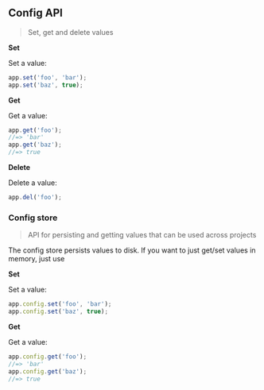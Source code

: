 ## Config API

> Set, get and delete values 

**Set**

Set a value:

```js
app.set('foo', 'bar');
app.set('baz', true);
```

**Get**

Get a value:

```js
app.get('foo');
//=> 'bar'
app.get('baz');
//=> true
```

**Delete**

Delete a value:

```js
app.del('foo');
```


### Config store

> API for persisting and getting values that can be used across projects

The config store persists values to disk. If you want to just get/set values in memory, just use 

**Set**

Set a value:

```js
app.config.set('foo', 'bar');
app.config.set('baz', true);
```

**Get**

Get a value:

```js
app.config.get('foo');
//=> 'bar'
app.config.get('baz');
//=> true
```
